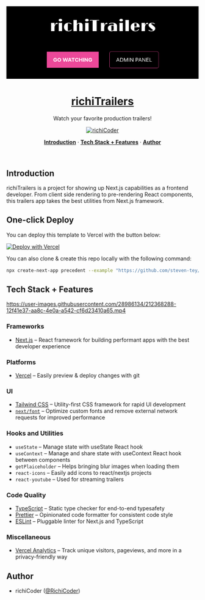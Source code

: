 <a href="https://richi-trailers.vercel.app/" align="center">
  <img alt="richiTrailers – Watch your favorite production trailers!" src="https://raw.githubusercontent.com/richi-coder/richiMovies/main/public/richiTrailersLogo.png">
  <h1 align="center">richiTrailers</h1>
</a>

<p align="center">
  Watch your favorite production trailers!
</p>

<p align="center">
  <a href="https://twitter.com/steventey">
    <img src="https://img.shields.io/twitter/follow/RichiCoder?style=flat&label=steventey&logo=twitter&color=0bf&logoColor=fff" alt="richiCoder" />
  </a>
</p>

<p align="center">
  <a href="#introduction"><strong>Introduction</strong></a> ·
  <a href="#tech-stack--features"><strong>Tech Stack + Features</strong></a> ·
  <a href="#author"><strong>Author</strong></a>
</p>
<br/>

## Introduction

richiTrailers is a project for showing up Next.js capabilities as a frontend developer.
From client side rendering to pre-rendering React components, this trailers app takes the best utilities from Next.js
framework.

## One-click Deploy

You can deploy this template to Vercel with the button below:

[![Deploy with Vercel](https://vercel.com/button)](https://vercel.com/new/clone?repository-url=https%3A%2F%2Fgithub.com%2Fsteven-tey%2Fprecedent&project-name=precedent&repository-name=precedent&demo-title=Precedent&demo-description=An%20opinionated%20collection%20of%20components%2C%20hooks%2C%20and%20utilities%20for%20your%20Next%20project.&demo-url=https%3A%2F%2Fprecedent.dev&demo-image=https%3A%2F%2Fprecedent.dev%2Fopengraph-image&env=GOOGLE_CLIENT_ID,GOOGLE_CLIENT_SECRET,NEXTAUTH_SECRET&envDescription=How%20to%20get%20these%20env%20variables%3A&envLink=https%3A%2F%2Fgithub.com%2Fsteven-tey%2Fprecedent%2Fblob%2Fmain%2F.env.example&stores=%5B%7B"type"%3A"postgres"%7D%5D)

You can also clone & create this repo locally with the following command:

```bash
npx create-next-app precedent --example "https://github.com/steven-tey/precedent"
```

## Tech Stack + Features

https://user-images.githubusercontent.com/28986134/212368288-12f41e37-aa8c-4e0a-a542-cf6d23410a65.mp4

### Frameworks

- [Next.js](https://nextjs.org/) – React framework for building performant apps with the best developer experience

### Platforms

- [Vercel](https://vercel.com/) – Easily preview & deploy changes with git

### UI

- [Tailwind CSS](https://tailwindcss.com/) – Utility-first CSS framework for rapid UI development
- [`next/font`](https://nextjs.org/docs/basic-features/font-optimization) – Optimize custom fonts and remove external network requests for improved performance

### Hooks and Utilities

- `useState` – Manage state with useState React hook
- `useContext` – Manage and share state with useContext React hook between components
- `getPlaiceholder` – Helps bringing blur images when loading them
- `react-icons` – Easily add icons to react/nextjs projects
- `react-youtube` – Used for streaming trailers

### Code Quality

- [TypeScript](https://www.typescriptlang.org/) – Static type checker for end-to-end typesafety
- [Prettier](https://prettier.io/) – Opinionated code formatter for consistent code style
- [ESLint](https://eslint.org/) – Pluggable linter for Next.js and TypeScript

### Miscellaneous

- [Vercel Analytics](https://vercel.com/analytics) – Track unique visitors, pageviews, and more in a privacy-friendly way

## Author

- richiCoder ([@RichiCoder](https://twitter.com/RichiCoder))